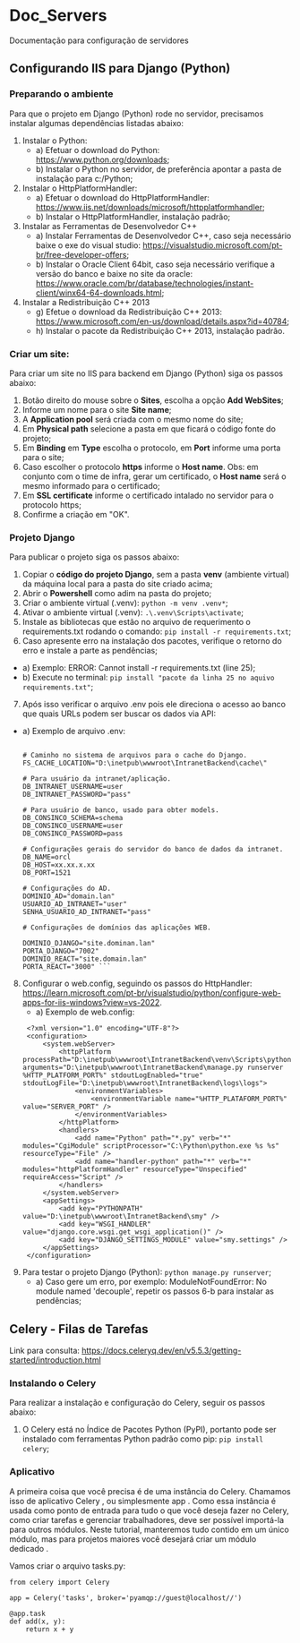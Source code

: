 # Doc_Servers
Documentação para configuração de servidores


## Configurando IIS para Django (Python)

### Preparando o ambiente
Para que o projeto em Django (Python) rode no servidor, precisamos instalar algumas dependências listadas abaixo:

1. Instalar o Python:
   * a) Efetuar o download do Python: https://www.python.org/downloads;
   * b) Instalar o Python no servidor, de preferência apontar a pasta de instalação para c:/Python;
2. Instalar o HttpPlatformHandler:
   * a) Efetuar o download do HttpPlatformHandler: https://www.iis.net/downloads/microsoft/httpplatformhandler;
   * b) Instalar o HttpPlatformHandler, instalação padrão;
3. Instalar as Ferramentas de Desenvolvedor C++ 
   * a) Instalar Ferramentas de Desenvolvedor C++, caso seja necessário baixe o exe do visual studio: https://visualstudio.microsoft.com/pt-br/free-developer-offers;
   * b) Instalar o Oracle Client 64bit, caso seja necessário verifique a versão do banco e baixe no site da oracle: https://www.oracle.com/br/database/technologies/instant-client/winx64-64-downloads.html;
4. Instalar a Redistribuição C++ 2013
   * g) Efetue o download da Redistribuição C++ 2013: https://www.microsoft.com/en-us/download/details.aspx?id=40784;
   * h) Instalar o pacote da Redistribuição C++ 2013, instalação padrão.

### Criar um site:
Para criar um site no IIS para backend em Django (Python) siga os passos abaixo:

1. Botão direito do mouse sobre o **Sites**, escolha a opção **Add WebSites**;
2. Informe um nome para o site **Site name**;
3. A **Application pool** será criada com o mesmo nome do site;
4. Em **Physical path** selecione a pasta em que ficará o código fonte do projeto;
5. Em **Binding** em **Type** escolha o protocolo, em **Port** informe uma porta para o site;
6. Caso escolher o protocolo **https** informe o **Host name**. Obs: em conjunto com o time de infra, gerar um certificado, o **Host name** será o mesmo informado para o certificado;
7. Em **SSL certificate** informe o certificado intalado no servidor para o protocolo https;
8. Confirme a criação em "OK".

### Projeto Django
Para publicar o projeto siga os passos abaixo:

1. Copiar o **código do projeto Django**, sem a pasta **venv** (ambiente virtual) da máquina local para a pasta do site criado acima;
2. Abrir o **Powershell** como adim na pasta do projeto;
3. Criar o ambiente virtual (.venv): ```python -m venv .venv*```;
4. Ativar o ambiente virtual (.venv): ```.\.venv\Scripts\activate```;
5. Instale as bibliotecas que estão no arquivo de requerimento o requirements.txt rodando o comando: ```pip install -r requirements.txt```;
6. Caso apresente erro na instalação dos pacotes, verifique o retorno do erro e instale a parte as pendências;
  * a) Exemplo: ERROR: Cannot install -r requirements.txt (line 25);
  * b) Execute no terminal: ```pip install "pacote da linha 25 no aquivo requirements.txt"```;
7. Após isso verificar o arquivo .env pois ele direciona o acesso ao banco que quais URLs podem ser buscar os dados via API:
  * a) Exemplo de arquivo .env:
       ``` AMBIENTE=PROD

       # Caminho no sistema de arquivos para o cache do Django.
       FS_CACHE_LOCATION="D:\inetpub\wwwroot\IntranetBackend\cache\"

       # Para usuário da intranet/aplicação.
       DB_INTRANET_USERNAME=user
       DB_INTRANET_PASSWORD="pass"

       # Para usuário de banco, usado para obter models.
       DB_CONSINCO_SCHEMA=schema
       DB_CONSINCO_USERNAME=user
       DB_CONSINCO_PASSWORD=pass

       # Configurações gerais do servidor do banco de dados da intranet.
       DB_NAME=orcl
       DB_HOST=xx.xx.x.xx
       DB_PORT=1521

       # Configurações do AD.
       DOMINIO_AD="domain.lan"
       USUARIO_AD_INTRANET="user"
       SENHA_USUARIO_AD_INTRANET="pass"

       # Configurações de domínios das aplicações WEB.

       DOMINIO_DJANGO="site.dominan.lan"
       PORTA_DJANGO="7002"
       DOMINIO_REACT="site.domain.lan"
       PORTA_REACT="3000" ```
8. Configurar o web.config, seguindo os passos do HttpHandler: https://learn.microsoft.com/pt-br/visualstudio/python/configure-web-apps-for-iis-windows?view=vs-2022.
   * a) Exemplo de web.config:
   ```
    <?xml version="1.0" encoding="UTF-8"?>
    <configuration>
        <system.webServer>
            <httpPlatform processPath="D:\inetpub\wwwroot\IntranetBackend\venv\Scripts\python.exe" arguments="D:\inetpub\wwwroot\IntranetBackend\manage.py runserver %HTTP_PLATFORM_PORT%" stdoutLogEnabled="true"           stdoutLogFile="D:\inetpub\wwwroot\IntranetBackend\logs\logs">
                <environmentVariables>
                    <environmentVariable name="%HTTP_PLATAFORM_PORT%" value="SERVER_PORT" />
                </environmentVariables>
            </httpPlatform>
            <handlers>
                <add name="Python" path="*.py" verb="*" modules="CgiModule" scriptProcessor="C:\Python\python.exe %s %s" resourceType="File" />
                <add name="handler-python" path="*" verb="*" modules="httpPlatformHandler" resourceType="Unspecified" requireAccess="Script" />
            </handlers>
        </system.webServer>
        <appSettings>
            <add key="PYTHONPATH" value="D:\inetpub\wwwroot\IntranetBackend\smy" />
            <add key="WSGI_HANDLER" value="django.core.wsgi.get_wsgi_application()" />
            <add key="DJANGO_SETTINGS_MODULE" value="smy.settings" />
        </appSettings>
    </configuration>
   ```
9. Para testar o projeto Django (Python): ```python manage.py runserver```;
   * a) Caso gere um erro, por exemplo: ModuleNotFoundError: No module named 'decouple', repetir os passos 6-b para instalar as pendências;

## Celery - Filas de Tarefas
Link para consulta: https://docs.celeryq.dev/en/v5.5.3/getting-started/introduction.html

### Instalando o Celery
Para realizar a instalação e configuração do Celery, seguir os passos abaixo:

1. O Celery está no Índice de Pacotes Python (PyPI), portanto pode ser instalado com ferramentas Python padrão como pip: ```pip install celery```;

### Aplicativo
A primeira coisa que você precisa é de uma instância do Celery. Chamamos isso de aplicativo Celery , ou simplesmente app . Como essa instância é usada como ponto de entrada para tudo o que você deseja fazer no Celery, como criar tarefas e gerenciar trabalhadores, deve ser possível importá-la para outros módulos.
Neste tutorial, manteremos tudo contido em um único módulo, mas para projetos maiores você desejará criar um módulo dedicado .

Vamos criar o arquivo tasks.py:
```
from celery import Celery

app = Celery('tasks', broker='pyamqp://guest@localhost//')

@app.task
def add(x, y):
    return x + y
```
